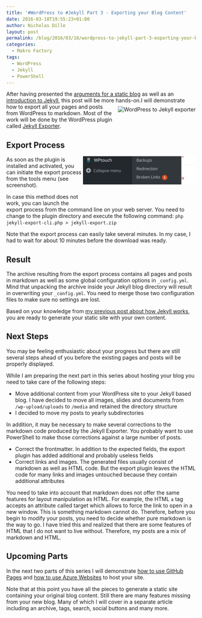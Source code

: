 ```yaml
---
title: '#WordPress to #Jekyll Part 3 - Exporting your Blog Content'
date: 2016-03-18T19:55:23+01:00
author: Nicholas Dille
layout: post
permalink: /blog/2016/03/18/wordpress-to-jekyll-part-3-exporting-your-blog-content/
categories:
  - Makro Factory
tags:
  - WordPress
  - Jekyll
  - PowerShell
---
```

After having presented the [arguments for a static blog](/blog/2016/03/10/wordpress-to-jekyll-part-1-arguments-for-a-static-site/) as well as an [introduction to Jekyll](/blog/2016/03/14/wordpress-to-jekyll-part-2-how-jekyll-works/), this post will be more hands-on.<a href="http://ps.w.org/jekyll-exporter/assets/banner-772x250.png" data-lightbox="WordPress2Jekyll" title="WordPress to Jekyll exporter"><img src="http://ps.w.org/jekyll-exporter/assets/banner-772x250.png" alt="WordPress to Jekyll exporter" style="height: 5em; float: right; margin-left: 0.5em; margin-top: 0.5em;" /></a>I will demonstrate how to export all your pages and posts from WordPress to markdown. Most of the work will be done by the WordPress plugin called [Jekyll Exporter](https://wordpress.org/plugins/jekyll-exporter/).<!--more-->

<!--## WordPress Plugin Jekyll Exporter

The [Jekyll exporter](https://wordpress.org/plugins/jekyll-exporter/) is a WordPress plugin that is able to access all your content and export it.  The plugin produces an archive containing all pages and posts.-->

## Export Process

<div style="position: relative; overflow: hidden; width: 300px; height: 120px; float: right;"><a href="/media/2016/03/Tools-Export.png" data-lightbox="WordPress2Jekyll" title="Launching the WordPress to Jekyll exporter"><img src="/media/2016/03/Tools-Export.png" alt="Launching the WordPress to Jekyll exporter" style="max-width: none; position: absolute; top: -507px" /></a></div>As soon as the plugin is installed and activated, you can initiate the export process from the tools menu (see screenshot).

In case this method does not work, you can launch the export process from the command line on your web server. You need to change to the plugin directory and execute the following command: `php jekyll-export-cli.php > jekyll-export.zip`

Note that the export process can easily take several minutes. In my case, I had to wait for about 10 minutes before the download was ready.

## Result

The archive resulting from the export process contains all pages and posts in markdown as well as some global configuration options in `_config.yml`. Mind that unpacking the archive inside your Jekyll blog directory will result in overwriting your `_config.yml`. You need to merge those two configuration files to make sure no settings are lost.

Based on your knowledge from [my previous post about how Jekyll works](/blog/2016/03/14/wordpress-to-jekyll-part-2-how-jekyll-works/), you are ready to generate your static site with your own content.

## Next Steps

You may be feeling enthusiastic about your progress but there are still several steps ahead of you before the existing pages and posts will be properly displayed.

While I am preparing the next part in this series about hosting your blog you need to take care of the following steps:

* Move additional content from your WordPress site to your Jekyll based blog. I have decided to move all images, slides and documents from `/wp-upload/uploads` to `/media` and retained the directory structure
* I decided to move my posts to yearly subdirectories

In addition, it may be necessary to make several corrections to the markdown code produced by the Jekyll Exporter. You probably want to use PowerShell to make those corrections against a large number of posts.

* Correct the frontmatter. In addition to the expected fields, the export plugin has added additional and probably useless fields
* Correct links and images. The generated files usually consist of markdown as well as HTML code. But the export plugin leaves the HTML code for many links and images untouched because they contain additional attributes

You need to take into account that markdown does not offer the same features for layout manipulation as HTML. For example, the HTML `a` tag accepts an attribute called target which allows to force the link to open in a new window. This is something markdown cannot do. Therefore, before you begin to modify your posts, you need to decide whether pure markdown is the way to go. I have tried this and realized that there are some features of HTML that I do not want to live without. Therefore, my posts are a mix of markdown and HTML.

## Upcoming Parts

In the next two parts of this series I will demonstrate [how to use GitHub Pages](/blog/2016/03/21/wordpress-to-jekyll-part-4-hosting-on-github-pages/) and [how to use Azure Websites](/blog/2016/04/07/wordpress-to-jekyll-part-5-hosting-on-azure-websites/) to host your site.

Note that at this point you have all the pieces to generate a static site containing your original blog content. Still there are many features missing from your new blog. Many of which I will cover in a separate article including an archive, tags, search, social buttons and many more.